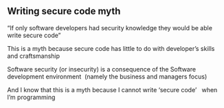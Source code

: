 ## Writing secure code myth

“If only software developers had security knowledge they would be able write secure code”

This is a myth because secure code has little to do with developer’s skills and craftsmanship

Software security (or insecurity) is a consequence of the Software development environment  (namely the business and managers focus)

And I know that this is a myth because I cannot write ‘secure code’   when I’m programming
